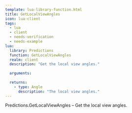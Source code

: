 ```yaml
---
template: lua-library-function.html
title: GetLocalViewAngles
icon: lua-client
tags:
  - lua
  - client
  - needs-verification
  - needs-example
lua:
  library: Predictions
  function: GetLocalViewAngles
  realm: client
  description: "Get the local view angles."
  
  arguments:
  
  returns:
    - type: Angle
      description: "The local view angles."
---
```


<div class="lua__search__keywords">
Predictions.GetLocalViewAngles &#x2013; Get the local view angles.
</div>
